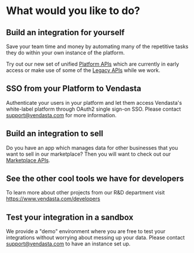 # What would you like to do?

## Build an integration for yourself
Save your team time and money by automating many of the repetitive tasks they do within your own instance of the platform. 

Try out our new set of unified [Platform APIs](https://developers.vendasta.com/platform) which are currently in early access or make use of some of the [Legacy APIs](https://developers.vendasta.com/api/legacy) while we work.

## SSO from your Platform to Vendasta
Authenticate your users in your platform and let them access Vendasta's white-label platform through OAuth2 single sign-on SSO. 
Please contact support@vendasta.com for more information.

## Build an integration to sell
Do you have an app which manages data for other businesses that you want to sell in our marketplace? Then you will want to check out our [Marketplace APIs](https://developers.vendasta.com/vendors/getting-started).

## See the other cool tools we have for developers

To learn more about other projects from our R&D department visit https://www.vendasta.com/developers

## Test your integration in a sandbox
We provide a "demo" environment where you are free to test your integrations without worrying about messing up your data. Please contact support@vendasta.com to have an instance set up. 